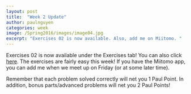 ```yaml
---
layout: post
title:  "Week 2 Update"
author: paulnguyen
categories: week
image: /Spring2016/images/image04.jpg
excerpt: "Exercises 02 is now available. Also, add me on Miitomo. "
---
```


Exercises 02 is now available under the Exercises tab! You can also click [here][ex02]. The exercises are fairly easy this week! If you have the Miitomo app, you can add me when we meet up on Friday (or at some later time).

Remember that each problem solved correctly will net you 1 Paul Point. In addition, bonus parts/advanced problems will net you 2 Paul Points!

[ex02]: /Spring2016/files/exercises/exercises02.pdf
